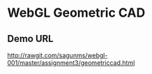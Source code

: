 # WebGL Geometric CAD
## Demo URL
http://rawgit.com/sagunms/webgl-001/master/assignment3/geometriccad.html
